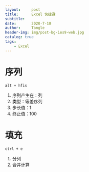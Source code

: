 ```yaml
---
layout:     post
title:      Excel 快捷键
subtitle:   
date:       2020-7-10
author:     Tangle
header-img: img/post-bg-ios9-web.jpg
catalog: true
tags:
    - Excel
---
```


# 序列

```
alt + hfis
```

1. 序列产生在：列
1. 类型：等差序列
1. 步长值：1
1. 终止值：100

# 填充

```
ctrl + e
```

1. 分列
1. 合并计算
